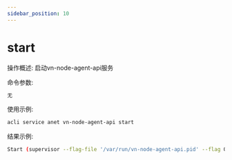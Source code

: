 ```yaml
---
sidebar_position: 10
---
```


# start
操作概述: 启动vn-node-agent-api服务

命令参数:
```bash
无
```

使用示例:
```bash
acli service anet vn-node-agent-api start
```

结果示例:
```bash
Start (supervisor --flag-file '/var/run/vn-node-agent-api.pid' --flag 010 -p '/sf/vn/bin/vn-node-agent-api --config-file /sf/vn/etc/vn-node-agent/vn-node-agent-api.conf',*vn-node-agent-api*) OK!.
```